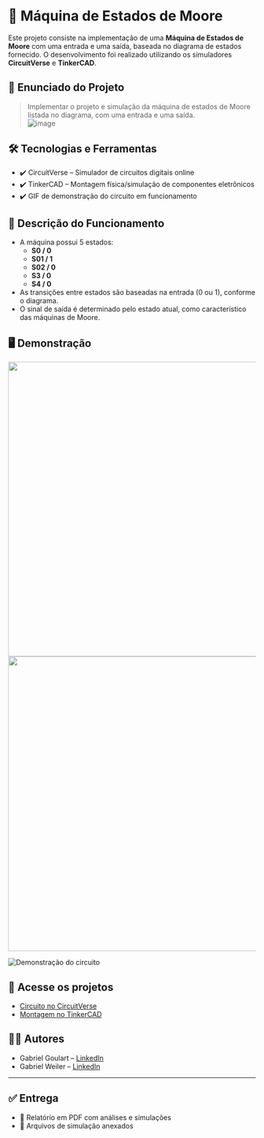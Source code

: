 # 🔄 Máquina de Estados de Moore  

Este projeto consiste na implementação de uma **Máquina de Estados de Moore** com uma entrada e uma saída, baseada no diagrama de estados fornecido. O desenvolvimento foi realizado utilizando os simuladores **CircuitVerse** e **TinkerCAD**.  

## 📜 Enunciado do Projeto  

> Implementar o projeto e simulação da máquina de estados de Moore listada no diagrama, com uma entrada e uma saída.  
 ![image](https://github.com/user-attachments/assets/7e246393-090f-40da-af3e-9c6071a8d88c)
> 
## 🛠️ Tecnologias e Ferramentas  

- ✔️ CircuitVerse – Simulador de circuitos digitais online  
- ✔️ TinkerCAD – Montagem física/simulação de componentes eletrônicos  
- ✔️ GIF de demonstração do circuito em funcionamento  

## 🚦 Descrição do Funcionamento  

- A máquina possui 5 estados:  
  - **S0 / 0**  
  - **S01 / 1**  
  - **S02 / 0**  
  - **S3 / 0**  
  - **S4 / 0**  
- As transições entre estados são baseadas na entrada (0 ou 1), conforme o diagrama.  
- O sinal de saída é determinado pelo estado atual, como característico das máquinas de Moore.  

## 🖥️ Demonstração  

<img src="https://github.com/GabrielGoulartM/maia_projetos/blob/a8aaa878e288f2ab0ebd2421a370cdc87a87a466/Sistemas%20Digitais/M%C3%A1quina%20de%20Moore/fsm1.gif" width="600"/>
<img src="https://github.com/GabrielGoulartM/maia_projetos/blob/a8aaa878e288f2ab0ebd2421a370cdc87a87a466/Sistemas%20Digitais/M%C3%A1quina%20de%20Moore/fsm2.gif" width="600"/>  

![Demonstração do circuito](seu-gif-aqui.gif)  

## 🔗 Acesse os projetos  

- [Circuito no CircuitVerse](https://circuitverse.org/users/309363/projects/projeto-fsm-35c3569c-b17f-48ff-8851-6a6125d82df9)  
- [Montagem no TinkerCAD](https://www.tinkercad.com/things/4GihXWUvIay-simulador-fsm-grau-b)  





## 👨‍💻 Autores  

- Gabriel Goulart – [LinkedIn](https://www.linkedin.com/in/gabrielgoulartm/)  
- Gabriel Weiler – [LinkedIn](https://www.linkedin.com/in/gabriel-weiler-458a32180/)  

---

## ✅ Entrega  

- 📄 Relatório em PDF com análises e simulações  
- 📁 Arquivos de simulação anexados  
